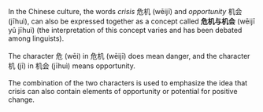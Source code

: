 In the Chinese culture, the words <i>crisis</i> 危机 (wēijī) and <i>opportunity</i> 机会 (jīhuì), can also be expressed together as a concept called <b>危机与机会</b> (wēijī yǔ jīhuì) (the interpretation of this concept varies and has been debated among linguists).
<br><br>
The character 危 (wēi) in 危机 (wēijī) does mean danger, and the character 机 (jī) in 机会 (jīhuì) means opportunity. 
<br><br>
The combination of the two characters is used to emphasize the idea that crisis can also contain elements of opportunity or potential for positive change.